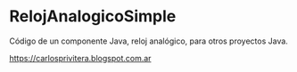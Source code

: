 # RelojAnalogicoSimple
Código de un componente Java, reloj analógico, para otros proyectos Java.

https://carlosprivitera.blogspot.com.ar
